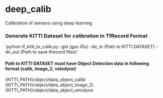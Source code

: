 # deep_calib
Calibration of sensors using deep learning

### Generate KITTI Dataset for calibration in TfRecord Format
  'python tf_kitti_to_calib.py -gid {gpu IDs} -dir_in {Path to KITTI DATASET} -dir_out {Path to save tfrecord files}'

#### Path to KITTI DATASET must have Object Detection data in following format (calib, image_2, velodyne)
  {KITTI_PATH}/object/data_object_calib\\
  {KITTI_PATH}/object/data_object_image_2\\
  {KITTI_PATH}/object/data_object_velodyne
